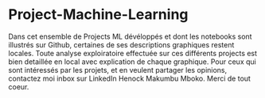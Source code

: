 # Project-Machine-Learning

Dans cet ensemble de Projects ML dévéloppés et dont les notebooks sont illustrés sur Github, certaines de ses descriptions graphiques restent locales.
Toute analyse exploiratoire effectuée sur ces différents projects est bien detaillée en local avec explication de chaque graphique.
Pour ceux qui sont intéressés par les projets, et en veulent partager les opinions, contactez moi inbox sur LinkedIn Henock Makumbu Mboko.
Merci de tout coeur.
